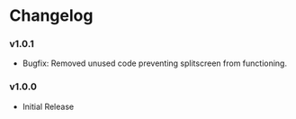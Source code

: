 # Changelog

### v1.0.1
 - Bugfix: Removed unused code preventing splitscreen from functioning.

### v1.0.0
- Initial Release